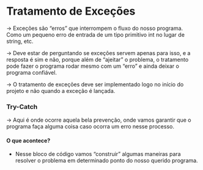 <h1>Tratamento de Exceções</h1>
→ Exceções são “erros” que interrompem o fluxo do nosso programa. Como um pequeno erro de entrada de um tipo primitivo int no lugar de string, etc.

→ Deve estar de perguntando se exceções servem apenas para isso, e a resposta é sim e não, porque além de “ajeitar” o problema, o tratamento pode fazer o programa rodar mesmo com um “erro” e ainda deixar o programa confiável.

→ O tratamento de exceções deve ser implementado logo no início do projeto e não quando a exceção é lançada.

<h3>Try-Catch</h3>

→ Aqui é onde ocorre aquela bela prevenção, onde vamos garantir que o programa faça alguma coisa caso ocorra um erro nesse processo.

<h4>O que acontece?</h4> 

- Nesse bloco de código vamos “construir” algumas maneiras para resolver o problema em determinado ponto do nosso querido programa.
